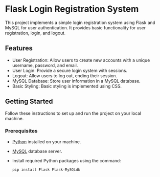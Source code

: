 # Flask Login Registration System

This project implements a simple login registration system using Flask and MySQL for user authentication. It provides basic functionality for user registration, login, and logout.

## Features

- User Registration: Allow users to create new accounts with a unique username, password, and email.
- User Login: Provide a secure login system with sessions.
- Logout: Allow users to log out, ending their session.
- MySQL Database: Store user information in a MySQL database.
- Basic Styling: Basic styling is implemented using CSS.

## Getting Started

Follow these instructions to set up and run the project on your local machine.

### Prerequisites

- [Python](https://www.python.org/) installed on your machine.
- [MySQL](https://www.mysql.com/) database server.
- Install required Python packages using the command:

  ```bash
  pip install Flask Flask-MySQLdb
